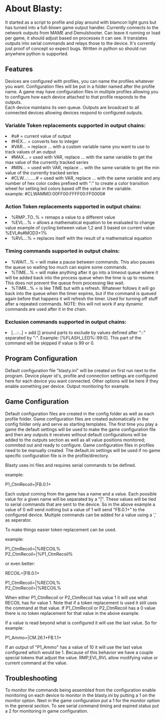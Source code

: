 <h1>About Blasty:</h1>

It started as a script to profile and play around with blamcon light guns but has turned into a full-blown game output handler.
Currently connects to the network outputs from MAME and Demulshooter. Can leave it running or load per game, it should adjust based on processes it can see. It
translates outputs into serial commands and relays those to the device. It's currently just proof of concept so expect bugs. Written in python so should run anywhere python is supported.

<h2>Features</h2>
Devices are configured with profiles, you can name the profiles whatever you want. Configuration files will be put in a folder named after the profile name. A game may have configuration files in multiple profiles allowing you to configure how each device attached to that profile responds to the outputs. <br>
Each device maintains its own queue. Outputs are broadcast to all connected devices allowing devices respond to configured outputs.

<h3>Variable Token replacements supported in output chains:</h3>
<li>#s# = current value of output</li>
<li>#HEX... = converts hex to integer</li>
<li>#VAR... = replace ... with a custom variable name you want to use to track values of an output</li>
<li>#MAX... = used with VAR, replace ... with the same variable to get the max value of the currently tracked series</li>
<li>#MIN... = used with VAR, replace ... with the same variable to get the min value of the currently tracked series</li>
<li>#CLW...:......# = used with VAR, replace ... with the same variable and any number of hex color codes prefixed with ":" to create a color transition wheel for setting led colors based off the value in the variable.<br>
example:
#CLWAMMO:00FF00:FFFF00:FF0000#</li>

<h3>Action Token replacements supported in output chains:</h3>
<li>%RMP..TO..% =  remaps a value to a different value</li>
<li>%EVL...% = allows a mathematical equation to be evaluated to change value
example of cycling between value 1,2 and 3 based on current value: %EVL#s#MOD3+1%</li>
<li>%RVL...% = replaces itself with the result of a mathematical equation</li>

<h3>Timing commands supported in  output chains:</h3>
<li>%WAIT…% = will make a pause between commands. This also pauses the queue so waiting too much can expire some commands.</li>
<li>%TIME…% = will make anything after it go into a timeout queue where it will be added back into the process queue when the time is up to resume. This does not prevent the queue from processing like wait.</li>  
<li>%TIMR…% = is like TIME but with a refresh. Whatever follows it will go back into the queue when the timer expires, but if the command is queued again before that happens it will refresh the timer. Used for turning off stuff after a repeated commands. NOTE: this will not work if any dynamic commands are used after it in the chain.</li>  

<h3>Exclusion commands supported in  output chains:</h3>
<li>[...::..] = add [] around parts to exclude by values defined after "::" separated by ":". Example: [%FLASH_LED%::99:0]. This part of the command will be skipped if value is 99 or 0.</li>


<h2>Program Configuration</h2>

Default configuration file "blasty.ini" will be created on first run next to the program. Device player id's, profile and connection settings are configured here for each device you want connected. Other options will be here if they enable something per device. Output monitoring for example.

<h2>Game Configuration</h2>

Default configuration files are created in the config folder as well as each profile folder. Game configuration files are created automatically in the config folder only and serve as starting templates. The first time you play a game the default settings will be used to make the game configuration file and then any outputs it receives without default configurations will be added to the outputs section as well as all value positions monitored; commited out and ready to configure. Game configuration files in profiles need to be manually created. The default.ini settings will be used if no game specific configuration file is in the profile/directory.


Blasty uses ini files and requires serial commands to be defined.

example:

P1_CtmRecoil=|FB.0.1+

Each output coming from the game has a name and a value. Each possible value for a given name will be separated by a "|". These values will be tied to serial commands that are sent to the device.
So in the above example a value of 0 will send nothing but a value of 1 will send "FB.0.1+" to the configured device. Multiple commands can be added for a value using a ',' as seperator.


To make things easier token replacement can be used.

example:

P1_CtmRecoil=|%RECOIL%<br>
P2_CtmRecoil=|%P1_CtmRecoil%

or even better:

RECOIL=|FB.0.1+

P1_CtmRecoil=|%RECOIL%<br>
P2_CtmRecoil=|%RECOIL%

When either P1_CtmRecoil or P2_CtmRecoil has value 1 it will use what RECOIL has for value 1. Note that if a token replacement is used it still uses the command at that value. If P1_CtmRecoil or P2_CtmRecoil has a 0 value there is no token replacement for that value in the above example.

If a value is read beyond what is configured it will use the last value. So for example:


P1_Ammo=|CM.26.1+FB.1.1+

If an output of "P1_Ammo" has a value of 10 it will use the last value configured which would be 1. Because of this behavior we have a couple special tokens that adjust the value. RMP,EVL,RVL allow modifying value or current command at the value.



<h2>Troubleshooting</h2>

To monitor the commands being assembled from the configuration  enable monitoring on each device to monitor in the blasty.ini by putting a 1 on the monitor option. Next in the game configuration put a 1 for the monitor option in the general section. To see serial command timing and expired status put a 2 for monitoring in game configuration.
